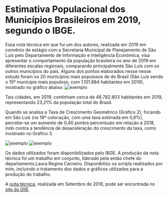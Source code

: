 # Estimativa Populacional dos Municípios Brasileiros em 2019, segundo o IBGE.

Essa nota técnica em que fui um dos autores, realizada em 2019 em convênio de estágio com a Secretaria Municipal de Planejamento de São Luís pelo Departamento de Informação e Inteligência Econômica, visa apresentar o comportamento da população brasileira no ano de 2019 em diferentes escalas regionais, comparando principalmente São Luís com os outros municípios do país. 
Alguns dos pontos elaborados nesse nesse estudo foram os 20 municípios mais populosos de do Brasil (São Luís sendo o 15º município mais populoso, com 1.101.884 habitantes em 2019), mostrado no gráfico abaixo:
![exemplo](https://github.com/melojec/estimativa-populacional-slz-ma/blob/main/EstPop/CidadesMaisPopulosas.PNG)

Tais cidades, em 2019, continham cerca de 48.782.803  habitantes  em  2019, representando 23,21% da população total do Brasil.

Quando se analisa a Taxa de Crescimento Geométrico (Gráfico 2), focando em São Luís (na 18º colocação, com uma taxa estimada em 0,6%), percebe-se um aumento de 0,40 pontos percentuais em relação à 2018, indo contra a tendência de desaceleração do crescimento da taxa, como mostrado no Gráfico 3.

![exemplo](https://github.com/melojec/estimativa-populacional-slz-ma/blob/main/EstPop/TxGeomdasCapitais.PNG)
![exemplo](https://github.com/melojec/estimativa-populacional-slz-ma/blob/main/EstPop/VariaçãoPercentualSLZ.PNG)

Os dados utilizados foram disponibilizados pelo IBGE. A produção da nota técnica foi um trabalho em conjunto, liderado pela então chefe do departamento,Laura Regina Carneiro. Disponibilizo os scripts realizados por mim, incluindo o tratamento dos dados e gráficos utilizados para a produção do trabalho.



A [nota técnica](https://diie.com.br/wp-content/uploads/2019/09/nota_tecnica_2019-4_ESTIMATIVA_POP_IBGE_2019.pdf), realizada em Setembro de 2019, pode ser encontrada no 
[site do DIIE](https://diie.com.br/).
